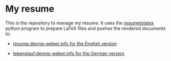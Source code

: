 # My resume
This is the repository to manage my resume.
It uses the [resumetolatex](https://github.com/Nijin22/resumetolatex) python program to prepare LaTeX files and pushes the rendered documents to:

* [resume.dennis-weber.info for the English version](https://resume.dennis-weber.info/)

* [lebenslauf.dennis-weber.info for the German version](https://lebenslauf.dennis-weber.info/)
